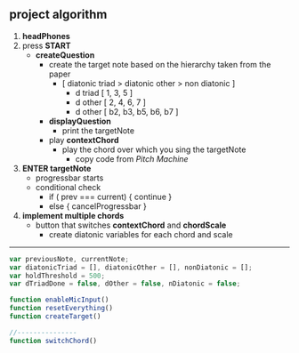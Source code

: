 ## project algorithm



1.  **headPhones**
2.  press **START** 
    *   **createQuestion**
        *   create the target note based on the hierarchy taken from the paper
            *   [ diatonic triad > diatonic other > non diatonic ]
                *   d triad [ 1, 3, 5 ]
                *   d other [ 2, 4, 6, 7 ]
                *   d other [ b2, b3, b5, b6, b7 ]
        *   **displayQuestion**
            *   print the targetNote
        *   play **contextChord**
            *   play the chord over which you sing the targetNote
                *   copy code from *Pitch Machine*
3.  **ENTER targetNote**
    *   progressbar starts
    *   conditional check
        *   if ( prev === current) { continue }
        *   else { cancelProgressbar }
4.  **implement multiple chords**
    *   button that switches **contextChord** and **chordScale**
        *   create diatonic variables for each chord and scale


--------

```javascript
var previousNote, currentNote;
var diatonicTriad = [], diatonicOther = [], nonDiatonic = [];
var holdThreshold = 500;
var dTriadDone = false, dOther = false, nDiatonic = false;

function enableMicInput()
function resetEverything()
function createTarget()

//---------------
function switchChord()

```

